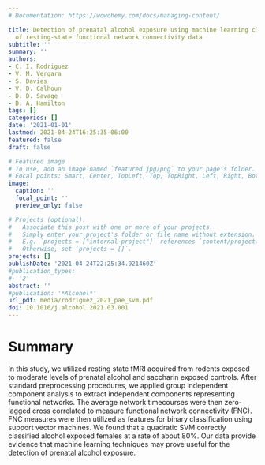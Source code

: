 ```yaml
---
# Documentation: https://wowchemy.com/docs/managing-content/

title: Detection of prenatal alcohol exposure using machine learning classification
  of resting-state functional network connectivity data
subtitle: ''
summary: ''
authors:
- C. I. Rodriguez
- V. M. Vergara
- S. Davies
- V. D. Calhoun
- D. D. Savage
- D. A. Hamilton
tags: []
categories: []
date: '2021-01-01'
lastmod: 2021-04-24T16:25:35-06:00
featured: false
draft: false

# Featured image
# To use, add an image named `featured.jpg/png` to your page's folder.
# Focal points: Smart, Center, TopLeft, Top, TopRight, Left, Right, BottomLeft, Bottom, BottomRight.
image:
  caption: ''
  focal_point: ''
  preview_only: false

# Projects (optional).
#   Associate this post with one or more of your projects.
#   Simply enter your project's folder or file name without extension.
#   E.g. `projects = ["internal-project"]` references `content/project/deep-learning/index.md`.
#   Otherwise, set `projects = []`.
projects: []
publishDate: '2021-04-24T22:25:34.921460Z'
#publication_types:
#- '2'
abstract: ''
#publication: '*Alcohol*'
url_pdf: media/rodriguez_2021_pae_svm.pdf
doi: 10.1016/j.alcohol.2021.03.001
---
```


# Summary
In this study, we utilized resting state fMRI acquired from rodents exposed to moderate levels of prenatal alcohol and saccharin exposed controls. After standard preprocessing procedures, we applied group independent component analysis to extract independent components representing functional networks. The average network timecourses were then zero-lagged cross correlated to measure functional network connectivity (FNC). FNC measures were then utilized as features for binary classification using support vector machines. We found that a quadratic SVM correctly classified alcohol exposed females at a rate of about 80%. Our data provide evidence that machine learning techniques may prove useful for the detection of prenatal alcohol exposure.
